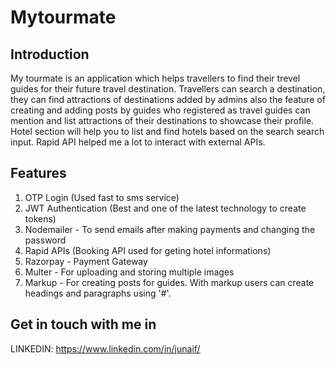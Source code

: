 # Mytourmate
## Introduction
My tourmate is an application which helps travellers to find their trevel guides for their future travel destination. Travellers can search a destination, they can find attractions of destinations added by admins also the feature of creating and adding posts by guides who registered as travel guides can mention and list attractions of their destinations to showcase their profile. Hotel section will help you to list and find hotels based on the search search input. Rapid API helped me a lot to interact with external APIs.
## Features
1. OTP Login (Used fast to sms service)
2. JWT Authentication (Best and one of the latest technology to create tokens)
3. Nodemailer - To send emails after making payments and changing the password
4. Rapid APIs (Booking API used for geting hotel informations)
5. Razorpay - Payment Gateway
6. Multer - For uploading and storing multiple images
7. Markup - For creating posts for guides. With markup users can create headings and paragraphs using '#'.
## Get in touch with me in
LINKEDIN: https://www.linkedin.com/in/junaif/
